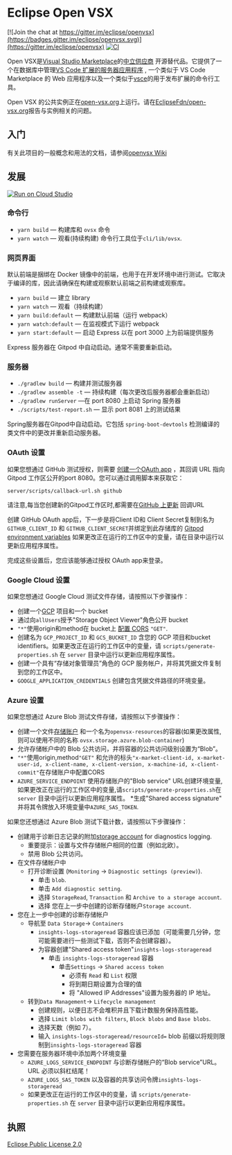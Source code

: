 # Eclipse Open VSX

[![Join the chat at https://gitter.im/eclipse/openvsx](https://badges.gitter.im/eclipse/openvsx.svg)](https://gitter.im/eclipse/openvsx)
[![CI](https://github.com/eclipse/openvsx/workflows/CI/badge.svg)](https://github.com/eclipse/openvsx/actions?query=workflow%3ACI)

Open VSX是[Visual Studio Marketplace](https://marketplace.visualstudio.com/vscode)的[中立供应商](https://projects.eclipse.org/projects/ecd.openvsx) 开源替代品。它提供了一个在数据库中管理[VS Code 扩展的服务器应用程序](https://code.visualstudio.com/api) , 一个类似于 VS Code Marketplace 的 Web 应用程序以及一个类似于[vsce](https://code.visualstudio.com/api/working-with-extensions/publishing-extension#vsce)的用于发布扩展的命令行工具。

 Open VSX 的公共实例正在[open-vsx.org](https://open-vsx.org/)上运行。请在[EclipseFdn/open-vsx.org](https://github.com/EclipseFdn/open-vsx.org)报告与实例相关的问题。

## 入门

有关此项目的一般概念和用法的文档，请参阅[openvsx Wiki](https://github.com/eclipse/openvsx/wiki) 

## 发展
[![Run on Cloud Studio](https://cs-res.codehub.cn/common/assets/icon-badge.svg)](https://cloudstudio.net#https://github.com/cloudstudio-platform/openvsx)

### 命令行

 * `yarn build` &mdash; 构建库和 `ovsx` 命令
 * `yarn watch` &mdash; 观看(持续构建)
命令行工具位于`cli/lib/ovsx`.

### 网页界面

默认前端是捆绑在 Docker 镜像中的前端，也用于在开发环境中进行测试。它取决于编译的库，因此请确保在构建或观察默认前端之前构建或观察库。

 * `yarn build` &mdash; 建立 library
 * `yarn watch` &mdash; 观看（持续构建）
 * `yarn build:default` &mdash; 构建默认前端（运行 webpack）
 * `yarn watch:default` &mdash; 在监视模式下运行 webpack
 * `yarn start:default` &mdash; 启动 Express 以在 port 3000 上为前端提供服务

 Express 服务器在 Gitpod 中自动启动。通常不需要重新启动。
 
### 服务器

 * `./gradlew build` &mdash; 构建并测试服务器
 * `./gradlew assemble -t` &mdash;  持续构建（每次更改后服务器都会重新启动）
 * `./gradlew runServer` &mdash;在 port 8080 上启动 Spring 服务器
 * `./scripts/test-report.sh` &mdash; 显示 port 8081 上的测试结果

Spring服务器在Gitpod中自动启动。它包括 `spring-boot-devtools` 检测编译的类文件中的更改并重新启动服务器。

### OAuth 设置

如果您想通过 GitHub 测试授权，则需要 [创建一个OAuth app](https://developer.github.com/apps/building-oauth-apps/creating-an-oauth-app/) ，其回调 URL 指向 Gitpod 工作区公开的port 8080。您可以通过调用脚本来获取它：

```
server/scripts/callback-url.sh github
```

请注意,每当您创建新的Gitpod工作区时,都需要在[GitHub 上更新](https://github.com/settings/developers) 回调URL

创建 GitHub OAuth app后，下一步是将Client ID和 Client Secret复制到名为`GITHUB_CLIENT_ID` 和 `GITHUB_CLIENT_SECRET`并绑定到此存储库的 [Gitpod environment variables](https://www.gitpod.io/docs/environment-variables/) 如果更改正在运行的工作区中的变量，请在目录中运行以更新应用程序属性。

完成这些设置后，您应该能够通过授权 OAuth app来登录。

### Google Cloud 设置

如果您想通过 Google Cloud 测试文件存储，请按照以下步骤操作：

 * 创建一个[GCP](https://cloud.google.com/) 项目和一个 bucket
 * 通过向`allUsers`授予"Storage Object Viewer"角色公开 bucket
 *  `"*"`使用origin和method在 bucket上 [配置 CORS](https://cloud.google.com/storage/docs/configuring-cors#configure-cors-bucket)  `"GET"`.
 * 创建名为 `GCP_PROJECT_ID` 和 `GCS_BUCKET_ID` 含您的 GCP 项目和bucket identifiers。如果更改正在运行的工作区中的变量，请 `scripts/generate-properties.sh` 在 `server` 目录中运行以更新应用程序属性。
 * 创建一个具有“存储对象管理员”角色的 GCP 服务帐户，并将其凭据文件复制到您的工作区中。
 * `GOOGLE_APPLICATION_CREDENTIALS` 创建包含凭据文件路径的环境变量。


### Azure 设置

如果您想通过 Azure Blob 测试文件存储，请按照以下步骤操作：

 * 创建一个文件[存储账户](https://portal.azure.com/) 和一个名为`openvsx-resources`的容器(如果更改属性,则可以使用不同的名称 `ovsx.storage.azure.blob-container`)
 * 允许存储帐户中的 Blob 公共访问，并将容器的公共访问级别设置为“Blob”。
 * `"*"`使用origin,method`"GET"` 和允许的标头`"x-market-client-id, x-market-user-id, x-client-name, x-client-version, x-machine-id, x-client-commit"`在存储账户中配置CORS
 * `AZURE_SERVICE_ENDPOINT` 使用存储账户的"Blob service" URL创建环境变量,如果更改正在运行的工作区中的变量,请`scripts/generate-properties.sh`在 `server` 目录中运行以更新应用程序属性。
 *生成"Shared access signature" 并将其令牌放入环境变量中`AZURE_SAS_TOKEN`.

如果您还想通过 Azure Blob 测试下载计数，请按照以下步骤操作：

* 创建用于诊断日志记录的附加[storage account](https://portal.azure.com/) for diagnostics logging.
  * 重要提示：设置与文件存储帐户相同的位置（例如北欧）。
  * 禁用 Blob 公共访问。
* 在文件存储帐户中
  * 打开诊断设置 (`Monitoring` -> `Diagnostic settings (preview)`).
    * 单击 `blob`.
    * 单击 `Add diagnostic setting`.
    * 选择 `StorageRead`, `Transaction` 和 `Archive to a storage account`.
    * 选择 您在上一步中创建的诊断存储帐户`Storage account`.
* 您在上一步中创建的诊断存储帐户
  * 导航至 `Data Storage`-> `Containers`
    *  `insights-logs-storageread` 容器应该已添加（可能需要几分钟，您可能需要进行一些测试下载，否则不会创建容器）。
    * 为容器创建"Shared access token"`insights-logs-storageread` 
      * 单击 `insights-logs-storageread` 容器
        * 单击`Settings` -> `Shared access token`
          * 必须有 `Read` 和 `List` 权限
          * 将到期日期设置为合理的值
          * 将 "Allowed IP Addresses"设置为服务器的 IP 地址。
  * 转到`Data Management`-> `Lifecycle management`
    * 创建规则，以便日志不会堆积并且下载计数服务保持高性能。
    * 选择 `Limit blobs with filters`, `Block blobs` and `Base blobs`.
    * 选择天数（例如 7）。
    * 输入 `insights-logs-storageread/resourceId=` blob 前缀以将规则限制到`insights-logs-storageread` 容器
* 您需要在服务器环境中添加两个环境变量
  * `AZURE_LOGS_SERVICE_ENDPOINT` 与诊断存储帐户的“Blob service”URL。URL 必须以斜杠结尾！
  * `AZURE_LOGS_SAS_TOKEN` 以及容器的共享访问令牌`insights-logs-storageread` 
  * 如果更改正在运行的工作区中的变量，请 `scripts/generate-properties.sh` 在 `server` 目录中运行以更新应用程序属性。

## 执照

[Eclipse Public License 2.0](https://www.eclipse.org/legal/epl-2.0/)
